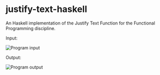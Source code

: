 # justify-text-haskell

An Haskell implementation of the Justify Text Function for the Functional Programming discipline.

Input:

![Program input](https://i.imgur.com/ZyXibso.png)

Output:

![Program output](https://i.imgur.com/WNX03ds.png)
